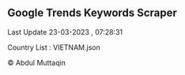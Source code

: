 

## Google Trends Keywords Scraper 
 
Last Update 23-03-2023 , 07:28:31

Country List :
VIETNAM.json



© Abdul Muttaqin 

